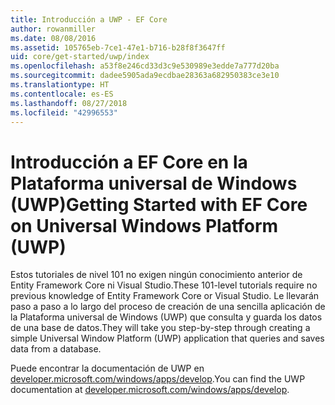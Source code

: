 ```yaml
---
title: Introducción a UWP - EF Core
author: rowanmiller
ms.date: 08/08/2016
ms.assetid: 105765eb-7ce1-47e1-b716-b28f8f3647ff
uid: core/get-started/uwp/index
ms.openlocfilehash: a53f8e246cd33d3c9e530989e3edde7a777d20ba
ms.sourcegitcommit: dadee5905ada9ecdbae28363a682950383ce3e10
ms.translationtype: HT
ms.contentlocale: es-ES
ms.lasthandoff: 08/27/2018
ms.locfileid: "42996553"
---
```

# <a name="getting-started-with-ef-core-on-universal-windows-platform-uwp"></a><span data-ttu-id="538d0-102">Introducción a EF Core en la Plataforma universal de Windows (UWP)</span><span class="sxs-lookup"><span data-stu-id="538d0-102">Getting Started with EF Core on Universal Windows Platform (UWP)</span></span>

<span data-ttu-id="538d0-103">Estos tutoriales de nivel 101 no exigen ningún conocimiento anterior de Entity Framework Core ni Visual Studio.</span><span class="sxs-lookup"><span data-stu-id="538d0-103">These 101-level tutorials require no previous knowledge of Entity Framework Core or Visual Studio.</span></span> <span data-ttu-id="538d0-104">Le llevarán paso a paso a lo largo del proceso de creación de una sencilla aplicación de la Plataforma universal de Windows (UWP) que consulta y guarda los datos de una base de datos.</span><span class="sxs-lookup"><span data-stu-id="538d0-104">They will take you step-by-step through creating a simple Universal Window Platform (UWP) application that queries and saves data from a database.</span></span>

<span data-ttu-id="538d0-105">Puede encontrar la documentación de UWP en [developer.microsoft.com/windows/apps/develop](https://developer.microsoft.com/windows/apps/develop).</span><span class="sxs-lookup"><span data-stu-id="538d0-105">You can find the UWP documentation at [developer.microsoft.com/windows/apps/develop](https://developer.microsoft.com/windows/apps/develop).</span></span>
